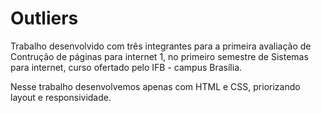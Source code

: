 # Outliers

Trabalho desenvolvido com três integrantes para a primeira avaliação de Contrução de páginas para internet 1, no primeiro semestre de Sistemas para internet, curso ofertado pelo IFB - campus Brasília.

Nesse trabalho desenvolvemos apenas com HTML e CSS, priorizando layout e responsividade.
